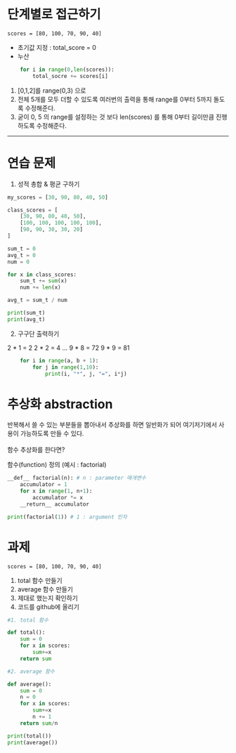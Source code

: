 # 단계별로 접근하기
    scores = [80, 100, 70, 90, 40]

* 초기값 지정 : total_score = 0
* 누산 <br>
```python
    for i in range(0,len(scores)):
        total_socre += scores[i]
```
1. [0,1,2]를 range(0,3) 으로
2. 전체 5개를 모두 더할 수 있도록 여러번의 출력을 통해 range를 0부터 5까지 돌도록 수정해준다.
3. 굳이 0, 5 의 range를 설정하는 것 보다 len(scores) 를 통해 0부터 길이만큼 진행하도록 수정해준다.

<hr>

# 연습 문제
1. 성적 총합 & 평균 구하기

```python
my_scores = [30, 90, 80, 40, 50]

class_scores = [
    [30, 90, 80, 40, 50],
    [100, 100, 100, 100, 100],
    [90, 90, 30, 30, 20]
]

sum_t = 0
avg_t = 0
num = 0

for x in class_scores:
    sum_t += sum(x)
    num += len(x)

avg_t = sum_t / num

print(sum_t)
print(avg_t)
```

2. 구구단 출력하기

2 * 1 = 2
2 * 2 = 4
…
9 * 8 = 72
9 * 9 = 81

```python
    for i in range(a, b + 1):
        for j in range(1,10):
            print(i, "*", j, "=", i*j)
```

# 추상화 abstraction

반복해서 쓸 수 있는 부분들을 뽑아내서 추상화를 하면 일반화가 되어 여기저기에서 사용이 가능하도록 만들 수 있다.<br> <br>
함수 추상화를 한다면?

함수(function) 정의 (예시 : factorial)

```python
__def__ factorial(n): # n : parameter 매개변수
    accumulator = 1
    for x in range(1, n+1):
        accumulator *= x
    __return__ accumulator

print(factorial(1)) # 1 : argument 인자
```




# 과제

    scores = [80, 100, 70, 90, 40]
1. total 함수 만들기
2. average 함수 만들기
3. 제대로 했는지 확인하기
4. 코드를 github에 올리기

```python
#1. total 함수

def total():
    sum = 0
    for x in scores:
        sum+=x
    return sum

#2. average 함수

def average():
    sum = 0
    n = 0
    for x in scores:
        sum+=x
        n += 1
    return sum/n

print(total())
print(average())
```